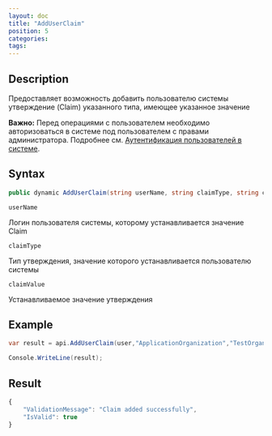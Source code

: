 ```yaml
---
layout: doc
title: "AddUserClaim"
position: 5 
categories: 
tags:
---
```


## Description
Предоставляет возможность добавить пользователю системы утверждение (Claim) указанного типа, имеющее 
указанное значение

**Важно:** Перед операциями с пользователем необходимо авторизоваться в системе под пользователем
с правами администратора. Подробнее см. [Аутентификация пользователей в системе](../../SignInApi/SignInInternal).

## Syntax
```csharp
public dynamic AddUserClaim(string userName, string claimType, string claimValue)
```

`userName`

Логин пользователя системы, которому устанавливается значение Claim

`claimType`

Тип утверждения, значение которого устанавливается пользователю системы

`claimValue`

Устанавливаемое значение утверждения

## Example

```csharp
var result = api.AddUserClaim(user,"ApplicationOrganization","TestOrganization").ToString()

Сonsole.WriteLine(result);
```

## Result
```js
﻿{
	"ValidationMessage": "Claim added successfully",
	"IsValid": true
}
```
